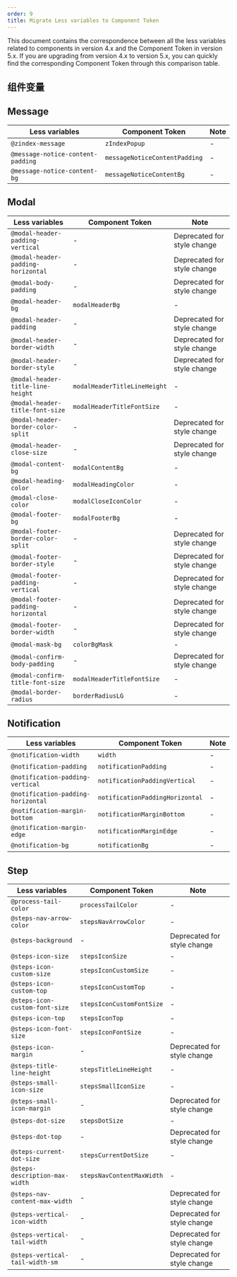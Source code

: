 ```yaml
---
order: 9
title: Migrate Less variables to Component Token
---
```


This document contains the correspondence between all the less variables related to components in version 4.x and the Component Token in version 5.x. If you are upgrading from version 4.x to version 5.x, you can quickly find the corresponding Component Token through this comparison table.

<Alert message="Note: There are still some less variables that do not have a corresponding Component Token, and these variables have been deprecated in version 5.x."></Alert>

<!-- ## 全局变量 -->

## 组件变量

<!-- ### Alert -->

<!-- ### Anchor -->

<!-- ### Avatar -->

<!-- ### Badge -->

<!-- ### BreadCrumb -->

<!-- ### Button -->

<!-- ### Calendar -->

<!-- ### Card -->

<!-- ### Carousel -->

<!-- ### Cascader -->

<!-- ### Checkbox -->

<!-- ### Collapse -->

<!-- ### Descriptions -->

<!-- ### Divider -->

<!-- ### Drawer -->

<!-- ### Dropdown -->

<!-- ### Empty -->

<!-- ### Form -->

<!-- ### Image -->

<!-- ### Input -->

<!-- ### Layout -->

<!-- ### List -->

<!-- ### Mentions -->

<!-- ### Menu -->

## Message

<!-- prettier-ignore -->
| Less variables | Component Token | Note |
| --- | --- | --- |
| `@zindex-message` | `zIndexPopup` | - |
| `@message-notice-content-padding` | `messageNoticeContentPadding` | - |
| `@message-notice-content-bg` | `messageNoticeContentBg` | - |

## Modal

<!-- prettier-ignore -->
| Less variables | Component Token | Note |
| --- | --- | --- |
| `@modal-header-padding-vertical` | - | Deprecated for style change |
| `@modal-header-padding-horizontal` | - | Deprecated for style change |
| `@modal-body-padding` | - | Deprecated for style change |
| `@modal-header-bg` | `modalHeaderBg` | - |
| `@modal-header-padding` | - | Deprecated for style change |
| `@modal-header-border-width` | - | Deprecated for style change |
| `@modal-header-border-style` | - | Deprecated for style change |
| `@modal-header-title-line-height` | `modalHeaderTitleLineHeight` | - |
| `@modal-header-title-font-size` | `modalHeaderTitleFontSize` | - |
| `@modal-header-border-color-split` | - | Deprecated for style change |
| `@modal-header-close-size` | - | Deprecated for style change |
| `@modal-content-bg` | `modalContentBg` | - |
| `@modal-heading-color` | `modalHeadingColor` | - |
| `@modal-close-color` | `modalCloseIconColor` | - |
| `@modal-footer-bg` | `modalFooterBg` | - |
| `@modal-footer-border-color-split` | - | Deprecated for style change |
| `@modal-footer-border-style` | - | Deprecated for style change |
| `@modal-footer-padding-vertical` | - | Deprecated for style change |
| `@modal-footer-padding-horizontal` | - | Deprecated for style change |
| `@modal-footer-border-width` | - | Deprecated for style change |
| `@modal-mask-bg` | `colorBgMask` | - |
| `@modal-confirm-body-padding` | - | Deprecated for style change |
| `@modal-confirm-title-font-size` | `modalHeaderTitleFontSize` | - |
| `@modal-border-radius` | `borderRadiusLG` | - |

## Notification

<!-- prettier-ignore -->
| Less variables | Component Token | Note |
| --- | --- | --- |
| `@notification-width` | `width` | - |
| `@notification-padding` | `notificationPadding` | - |
| `@notification-padding-vertical` | `notificationPaddingVertical` | - |
| `@notification-padding-horizontal` | `notificationPaddingHorizontal` | - |
| `@notification-margin-bottom` | `notificationMarginBottom` | - |
| `@notification-margin-edge` | `notificationMarginEdge` | - |
| `@notification-bg` | `notificationBg` | - |

<!-- ### Pagination -->

<!-- ### Popover -->

<!-- ### Progress -->

<!-- ### Radio -->

<!-- ### Rate -->

<!-- ### Result -->

<!-- ### Segment -->

<!-- ### Select -->

<!-- ### Skeleton -->

<!-- ### Slider -->

<!-- ### Statistic -->

## Step

<!-- prettier-ignore -->
| Less variables | Component Token | Note |
| --- | --- | --- |
| `@process-tail-color` | `processTailColor` | - |
| `@steps-nav-arrow-color` | `stepsNavArrowColor` | - |
| `@steps-background` | - | Deprecated for style change |
| `@steps-icon-size` | `stepsIconSize` | - |
| `@steps-icon-custom-size` | `stepsIconCustomSize` | - |
| `@steps-icon-custom-top` | `stepsIconCustomTop` | - |
| `@steps-icon-custom-font-size` | `stepsIconCustomFontSize` | - |
| `@steps-icon-top` | `stepsIconTop` | - |
| `@steps-icon-font-size` | `stepsIconFontSize` | - |
| `@steps-icon-margin` | - | Deprecated for style change |
| `@steps-title-line-height` | `stepsTitleLineHeight` | - |
| `@steps-small-icon-size` | `stepsSmallIconSize` | - |
| `@steps-small-icon-margin` | - | Deprecated for style change |
| `@steps-dot-size` | `stepsDotSize` | - |
| `@steps-dot-top` | - | Deprecated for style change |
| `@steps-current-dot-size` | `stepsCurrentDotSize` | - |
| `@steps-description-max-width` | `stepsNavContentMaxWidth` | - |
| `@steps-nav-content-max-width` | - | Deprecated for style change |
| `@steps-vertical-icon-width` | - | Deprecated for style change |
| `@steps-vertical-tail-width` | - | Deprecated for style change |
| `@steps-vertical-tail-width-sm` | - | Deprecated for style change |

<!-- ### Switch -->

<!-- ### Table -->

<!-- ### Tabs -->

<!-- ### Tag -->

<!-- ### Timeline -->

<!-- ### TimePicker -->

<!-- ### Tooltip -->

<!-- ### Transfer -->

<!-- ### Tree -->

<!-- ### Typography -->

<!-- ### Upload -->
